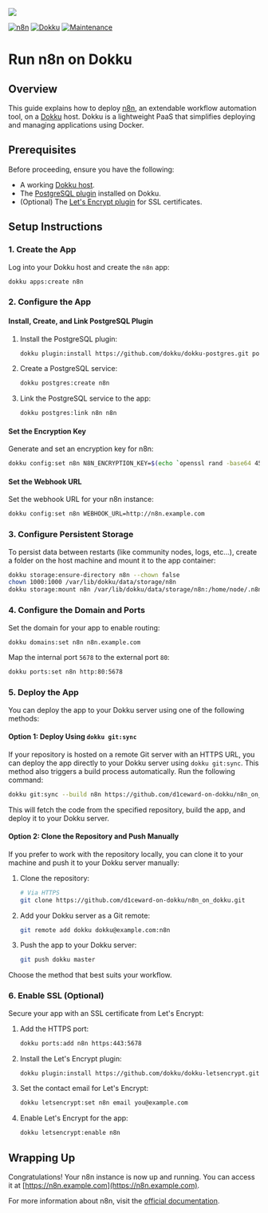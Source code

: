 ![](.github/images/repo_header.png)

[![n8n](https://img.shields.io/badge/n8n-1.95.3-blue.svg)](https://github.com/n8n-io/n8n/releases/tag/n8n%401.95.3)
[![Dokku](https://img.shields.io/badge/Dokku-Repo-blue.svg)](https://github.com/dokku/dokku)
[![Maintenance](https://img.shields.io/badge/Maintained%3F-yes-green.svg)](https://github.com/d1ceward-on-dokku/minio_on_dokku/graphs/commit-activity)
# Run n8n on Dokku

## Overview

This guide explains how to deploy [n8n](https://n8n.io/), an extendable workflow automation tool, on a [Dokku](http://dokku.viewdocs.io/dokku/) host. Dokku is a lightweight PaaS that simplifies deploying and managing applications using Docker.

## Prerequisites

Before proceeding, ensure you have the following:

- A working [Dokku host](http://dokku.viewdocs.io/dokku/getting-started/installation/).
- The [PostgreSQL plugin](https://github.com/dokku/dokku-postgres) installed on Dokku.
- (Optional) The [Let's Encrypt plugin](https://github.com/dokku/dokku-letsencrypt) for SSL certificates.

## Setup Instructions

### 1. Create the App

Log into your Dokku host and create the `n8n` app:

```bash
dokku apps:create n8n
```

### 2. Configure the App

#### Install, Create, and Link PostgreSQL Plugin

1. Install the PostgreSQL plugin:

    ```bash
    dokku plugin:install https://github.com/dokku/dokku-postgres.git postgres
    ```

2. Create a PostgreSQL service:

    ```bash
    dokku postgres:create n8n
    ```

3. Link the PostgreSQL service to the app:

    ```bash
    dokku postgres:link n8n n8n
    ```

#### Set the Encryption Key

Generate and set an encryption key for n8n:

```bash
dokku config:set n8n N8N_ENCRYPTION_KEY=$(echo `openssl rand -base64 45` | tr -d \=+ | cut -c 1-32)
```

#### Set the Webhook URL

Set the webhook URL for your n8n instance:

```bash
dokku config:set n8n WEBHOOK_URL=http://n8n.example.com
```

### 3. Configure Persistent Storage

To persist data between restarts (like community nodes, logs, etc...), create a folder on the host machine and mount it to the app container:

```bash
dokku storage:ensure-directory n8n --chown false
chown 1000:1000 /var/lib/dokku/data/storage/n8n
dokku storage:mount n8n /var/lib/dokku/data/storage/n8n:/home/node/.n8n
```

### 4. Configure the Domain and Ports

Set the domain for your app to enable routing:

```bash
dokku domains:set n8n n8n.example.com
```

Map the internal port `5678` to the external port `80`:

```bash
dokku ports:set n8n http:80:5678
```

### 5. Deploy the App

You can deploy the app to your Dokku server using one of the following methods:

#### Option 1: Deploy Using `dokku git:sync`

If your repository is hosted on a remote Git server with an HTTPS URL, you can deploy the app directly to your Dokku server using `dokku git:sync`. This method also triggers a build process automatically. Run the following command:

```bash
dokku git:sync --build n8n https://github.com/d1ceward-on-dokku/n8n_on_dokku.git
```

This will fetch the code from the specified repository, build the app, and deploy it to your Dokku server.

#### Option 2: Clone the Repository and Push Manually

If you prefer to work with the repository locally, you can clone it to your machine and push it to your Dokku server manually:

1. Clone the repository:

    ```bash
    # Via HTTPS
    git clone https://github.com/d1ceward-on-dokku/n8n_on_dokku.git
    ```

2. Add your Dokku server as a Git remote:

    ```bash
    git remote add dokku dokku@example.com:n8n
    ```

3. Push the app to your Dokku server:

    ```bash
    git push dokku master
    ```

Choose the method that best suits your workflow.

### 6. Enable SSL (Optional)

Secure your app with an SSL certificate from Let's Encrypt:

1. Add the HTTPS port:

    ```bash
    dokku ports:add n8n https:443:5678
    ```

2. Install the Let's Encrypt plugin:

    ```bash
    dokku plugin:install https://github.com/dokku/dokku-letsencrypt.git
    ```

3. Set the contact email for Let's Encrypt:

    ```bash
    dokku letsencrypt:set n8n email you@example.com
    ```

4. Enable Let's Encrypt for the app:

    ```bash
    dokku letsencrypt:enable n8n
    ```

## Wrapping Up

Congratulations! Your n8n instance is now up and running. You can access it at [https://n8n.example.com](https://n8n.example.com).

For more information about n8n, visit the [official documentation](https://docs.n8n.io/).

